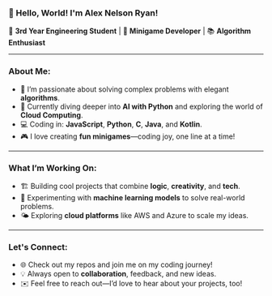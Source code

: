 ### **👋 Hello, World! I'm Alex Nelson Ryan!**

🚀 **3rd Year Engineering Student** | 🎲 **Minigame Developer** | 📚 **Algorithm Enthusiast**

---

### **About Me:**
- 🌟 I’m passionate about solving complex problems with elegant **algorithms**.
- 🧠 Currently diving deeper into **AI with Python** and exploring the world of **Cloud Computing**.
- 💻 Coding in: **JavaScript**, **Python**, **C**, **Java**, and **Kotlin**.
- 🎮 I love creating **fun minigames**—coding joy, one line at a time!

---

### **What I’m Working On:**
- 🏗 Building cool projects that combine **logic**, **creativity**, and **tech**.
- 🚀 Experimenting with **machine learning models** to solve real-world problems.
- 🌤 Exploring **cloud platforms** like AWS and Azure to scale my ideas.

---

### **Let's Connect:**
- 🌐 Check out my repos and join me on my coding journey!
- 💡 Always open to **collaboration**, feedback, and new ideas.
- ✉️ Feel free to reach out—I’d love to hear about your projects, too!
